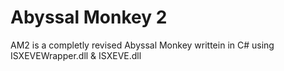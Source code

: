 # Abyssal Monkey 2

AM2 is a completly revised Abyssal Monkey writtein in C# using ISXEVEWrapper.dll & ISXEVE.dll
